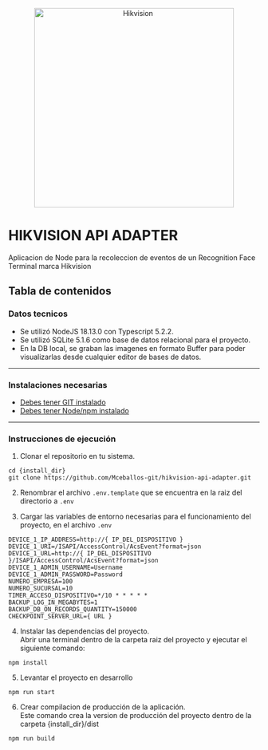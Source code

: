 <p align="center">
  <a target="blank"><img src="https://encrypted-tbn0.gstatic.com/images?q=tbn:ANd9GcTVh4Ht3ndG_Oin4IWpBgsdFi75OoHvjSNsgQ&usqp=CAU" width="400" alt="Hikvision" /></a>
</p>


# HIKVISION API ADAPTER
Aplicacion de Node para la recoleccion de eventos de un Recognition Face Terminal marca Hikvision

## Tabla de contenidos

### Datos tecnicos
- Se utilizó NodeJS 18.13.0 con Typescript 5.2.2.
- Se utilizó SQLite 5.1.6 como base de datos relacional para el proyecto.
- En la DB local, se graban las imagenes en formato Buffer para poder visualizarlas desde cualquier editor de bases de datos.

---

### Instalaciones necesarias
- [Debes tener GIT instalado](https://git-scm.com/)
- [Debes tener Node/npm instalado](https://docs.npmjs.com/downloading-and-installing-node-js-and-npm)

---

### Instrucciones de ejecución

1. Clonar el repositorio en tu sistema.
```
cd {install_dir}
git clone https://github.com/Mceballos-git/hikvision-api-adapter.git
```
2. Renombrar el archivo `.env.template` que se encuentra en la raiz del directorio a `.env`

3. Cargar las variables de entorno necesarias para el funcionamiento del proyecto, en el archivo `.env` 
```
DEVICE_1_IP_ADDRESS=http://{ IP_DEL_DISPOSITIVO }
DEVICE_1_URI=/ISAPI/AccessControl/AcsEvent?format=json
DEVICE_1_URL=http://{ IP_DEL_DISPOSITIVO }/ISAPI/AccessControl/AcsEvent?format=json
DEVICE_1_ADMIN_USERNAME=Username
DEVICE_1_ADMIN_PASSWORD=Password
NUMERO_EMPRESA=100
NUMERO_SUCURSAL=10
TIMER_ACCESO_DISPOSITIVO=*/10 * * * * *
BACKUP_LOG_IN_MEGABYTES=1
BACKUP_DB_ON_RECORDS_QUANTITY=150000
CHECKPOINT_SERVER_URL={ URL }
```
4. Instalar las dependencias del proyecto.<br>
Abrir una terminal dentro de la carpeta raiz del proyecto y ejecutar el siguiente comando:
```
npm install
```
5. Levantar el proyecto en desarrollo
```
npm run start
```
6. Crear compilacion de producción de la aplicación.<br>
Este comando crea la version de producción del proyecto dentro de la carpeta {install_dir}/dist
```
npm run build
```

